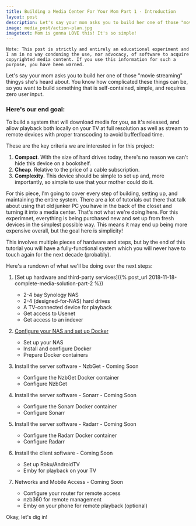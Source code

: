 ```yaml
---
title: Building a Media Center For Your Mom Part 1 - Introduction
layout: post
description: Let's say your mom asks you to build her one of those "movie streaming" thingies she's heard about. You know how complicated these things can be, so you want to build something that is self-contained, simple, and requires zero user input.
image: media_post/action-plan.jpg
imagetext: Mom is gonna LOVE this! It's so simple!
---
```


`Note: This post is strictly and entirely an educational experiment and I am in no way condoning the use, nor advocacy, of software to acquire copyrighted media content. If you use this information for such a purpose, you have been warned.`

Let's say your mom asks you to build her one of those "movie streaming" thingys she's heard about. You know how complicated these things can be, so you want to build something that is self-contained, simple, and requires zero user input.

### Here's our end goal:

To build a system that will download media for you, as it's released, and allow playback both locally on your TV at full resolution as well as stream to remote devices with proper transcoding to avoid buffer/load time.

These are the key criteria we are interested in for this project:
1. **Compact**. With the size of hard drives today, there's no reason we can't hide this device on a bookshelf.
2. **Cheap**. Relative to the price of a cable subscription.
3. **Complexity**. This device should be simple to set up and, more importantly, so simple to use that your mother could do it.

For this piece, I'm going to cover every step of building, setting up, and maintaining the entire system. There are a lot of tutorials out there that talk about using that old junker PC you have in the back of the closet and turning it into a media center. That's not what we're doing here. For this experimnet, everything is being purchased new and set up from fresh devices in the simplest possible way. This means it may end up being more expensive overall, but the goal here is simplicity!

This involves multiple pieces of hardware and steps, but by the end of this tutorial you will have a fully-functional system which you will never have to touch again for the next decade (probably).

Here's a rundown of what we'll be doing over the next steps:

1. [Set up hardware and third-party services]({% post_url 2018-11-18-complete-media-solution-part-2 %})
    - 2-4 bay Synology NAS
    - 2-4 (designed-for-NAS) hard drives
    - A TV-connected device for playback
    - Get access to Usenet
    - Get access to an indexer

2. [Configure your NAS and set up Docker]({/blog/2018-11-20-complete-media-solution-part-3})
    - Set up your NAS
    - Install and configure Docker
    - Prepare Docker containers

3. Install the server software - NzbGet - Coming Soon
    - Configure the NzbGet Docker container
    - Configure NzbGet

4. Install the server software - Sonarr - Coming Soon
    - Configure the Sonarr Docker container
    - Configure Sonarr

5. Install the server software - Radarr - Coming Soon
    - Configure the Radarr Docker container
    - Configure Radarr

6. Install the client software - Coming Soon
    - Set up Roku/AndroidTV
    - Emby for playback on your TV

7. Networks and Mobile Access - Coming Soon
    - Configure your router for remote access
    - nzb360 for remote management
    - Emby on your phone for remote playback (optional)

Okay, let's dig in!